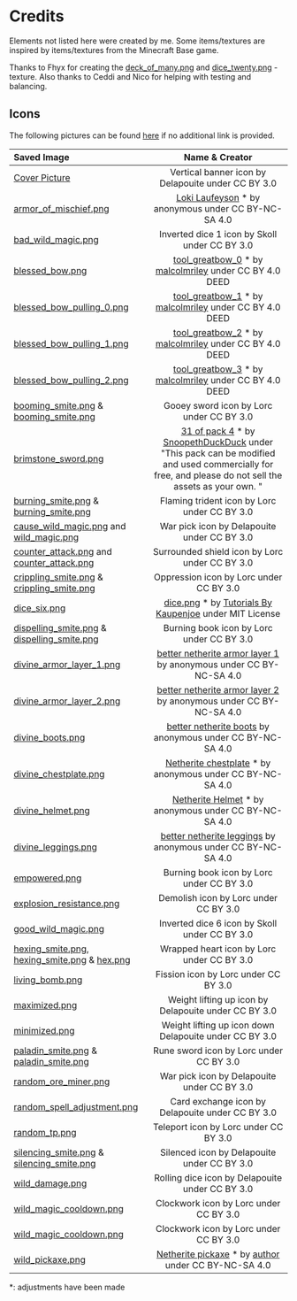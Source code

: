 # Credits
Elements not listed here were created by me. Some items/textures are inspired by items/textures from the Minecraft Base game.

Thanks to Fhyx for creating the [deck_of_many.png](/src/main/resources/assets/fnc/textures/item/deck_of_many.png) and [dice_twenty.png](/src/main/resources/assets/fnc/textures/item/dice_twenty.png) -texture. Also thanks to Ceddi and Nico for helping with testing and balancing.

## Icons
The following pictures can be found [here](https://game-icons.net) if no additional link is provided.


| Saved Image                                                                                                                                                                                                                                                   |                                                                                                                                Name & Creator                                                                                                                                 | 
|:--------------------------------------------------------------------------------------------------------------------------------------------------------------------------------------------------------------------------------------------------------------|:-----------------------------------------------------------------------------------------------------------------------------------------------------------------------------------------------------------------------------------------------------------------------------:|
| [Cover Picture](/src/main/resources/factions_and_curiosities.png)                                                                                                                                                                                             |                                                                                                              Vertical banner icon by Delapouite under CC BY 3.0                                                                                                               |
| [armor_of_mischief.png](/src/main/resources/assets/fnc/textures/models/armor/armor_of_mischief_layer_1.png)                                                                                                                                                   | [Loki Laufeyson](https://minecraft.novaskin.me/skin/4854396511/Loki-Laufeyson-Tom-Hiddleston-Avengers-Villain-God-of-Mischief-Prince-of-Lies-King-of-Asgard-Odinson-Master-of-Magic-The-Asgardian-Rightful-King-of-Jotunheim-MCU-Marvel) * by anonymous under CC BY-NC-SA 4.0 |
| [bad_wild_magic.png](/src/main/resources/assets/fnc/textures/mob_effect/bad_wild_magic.png)                                                                                                                                                                   |                                                                                                                 Inverted dice 1 icon by Skoll under CC BY 3.0                                                                                                                 |
| [blessed_bow.png](/src/main/resources/assets/fnc/textures/item/blessed_bow.png)                                                                                                                                                                               |                                              [tool_greatbow_0](https://github.com/malcolmriley/unused-textures/blob/master/items/tool_greatbow_0.png) * by [malcolmriley](https://github.com/malcolmriley) under CC BY 4.0 DEED                                               |
| [blessed_bow_pulling_0.png](/src/main/resources/assets/fnc/textures/item/blessed_bow_pulling_0.png)                                                                                                                                                           |                                              [tool_greatbow_1](https://github.com/malcolmriley/unused-textures/blob/master/items/tool_greatbow_1.png) * by [malcolmriley](https://github.com/malcolmriley) under CC BY 4.0 DEED                                               |
| [blessed_bow_pulling_1.png](/src/main/resources/assets/fnc/textures/item/blessed_bow_pulling_1.png)                                                                                                                                                           |                                              [tool_greatbow_2](https://github.com/malcolmriley/unused-textures/blob/master/items/tool_greatbow_2.png) * by [malcolmriley](https://github.com/malcolmriley) under CC BY 4.0 DEED                                               |
| [blessed_bow_pulling_2.png](/src/main/resources/assets/fnc/textures/item/blessed_bow_pulling_2.png)                                                                                                                                                           |                                              [tool_greatbow_3](https://github.com/malcolmriley/unused-textures/blob/master/items/tool_greatbow_3.png) * by [malcolmriley](https://github.com/malcolmriley) under CC BY 4.0 DEED                                               |
| [booming_smite.png](/src/main/resources/assets/fnc/textures/spell/component/booming_smite.png) & [booming_smite.png](/src/main/resources/assets/fnc/textures/mob_effect/booming_smite.png)                                                                    |                                                                                                                   Gooey sword icon by Lorc under CC BY 3.0                                                                                                                    |
| [brimstone_sword.png](/src/main/resources/assets/fnc/textures/item/brimstone_sword.png)                                                                                                                                                                       |                     [31 of pack 4](https://snoopethduckduck.itch.io/swords) * by [SnoopethDuckDuck](https://snoopethduckduck.itch.io/) under "This pack can be modified and used commercially for free, and please do not sell the assets as your own. "                      |
| [burning_smite.png](/src/main/resources/assets/fnc/textures/spell/component/burning_smite.png) & [burning_smite.png](/src/main/resources/assets/fnc/textures/mob_effect/burning_smite.png)                                                                    |                                                                                                                 Flaming trident icon by Lorc under CC BY 3.0                                                                                                                  |
| [cause_wild_magic.png](/src/main/resources/assets/fnc/textures/spell/component/cause_wild_magic.png) and [wild_magic.png](/src/main/resources/assets/fnc/textures/mob_effect/wild_magic.png)                                                                  |                                                                                                                  War pick icon by Delapouite under CC BY 3.0                                                                                                                  |
| [counter_attack.png](/src/main/resources/assets/fnc/textures/spell/shape/counter_attack.png) and [counter_attack.png](/src/main/resources/assets/fnc/textures/mob_effect/counter_attack.png)                                                                  |                                                                                                                Surrounded shield icon by Lorc under CC BY 3.0                                                                                                                 |
| [crippling_smite.png](/src/main/resources/assets/fnc/textures/spell/component/crippling_smite.png) & [crippling_smite.png](/src/main/resources/assets/fnc/textures/mob_effect/crippling_smite.png)                                                            |                                                                                                                    Oppression icon by Lorc under CC BY 3.0                                                                                                                    |
| [dice_six.png](/src/main/resources/assets/fnc/textures/item/dice_six.png)                                                                                                                                                                                     |        [dice.png](https://github.com/Tutorials-By-Kaupenjoe/Forge-Tutorial-1.20.X/blob/37-throwableProjectile/src/main/resources/assets/tutorialmod/textures/item/dice.png) * by [Tutorials By Kaupenjoe](https://github.com/Tutorials-By-Kaupenjoe) under MIT License        |
| [dispelling_smite.png](/src/main/resources/assets/fnc/textures/spell/component/dispelling_smite.png) & [dispelling_smite.png](/src/main/resources/assets/fnc/textures/mob_effect/dispelling_smite.png)                                                        |                                                                                                                   Burning book icon by Lorc under CC BY 3.0                                                                                                                   |
| [divine_armor_layer_1.png](/src/main/resources/assets/fnc/textures/models/armor/divine_armor_layer_1.png)                                                                                                                                                     |                                                               [better netherite armor layer 1](https://minecraft.novaskin.me/skin/6060603052/better-netherite-armor-layer-1) by anonymous under CC BY-NC-SA 4.0                                                               |
| [divine_armor_layer_2.png](/src/main/resources/assets/fnc/textures/models/armor/divine_armor_layer_2.png)                                                                                                                                                     |                                                               [better netherite armor layer 2](https://minecraft.novaskin.me/skin/6066285367/better-netherite-armor-layer-2) by anonymous under CC BY-NC-SA 4.0                                                               |
| [divine_boots.png](/src/main/resources/assets/fnc/textures/item/divine_boots.png)                                                                                                                                                                             |                                                                       [better netherite boots](https://minecraft.novaskin.me/skin/6062503105/better-netherite-boots) by anonymous under CC BY-NC-SA 4.0                                                                       |
| [divine_chestplate.png](/src/main/resources/assets/fnc/textures/item/divine_chestplate.png)                                                                                                                                                                   |                                                                        [Netherite chestplate](https://minecraft.novaskin.me/skin/4758773178/Netherite-chestplate) * by anonymous under CC BY-NC-SA 4.0                                                                        |
| [divine_helmet.png](/src/main/resources/assets/fnc/textures/item/divine_helmet.png)                                                                                                                                                                           |                                                                            [Netherite Helmet](https://minecraft.novaskin.me/skin/4921254414/Netherite-Helmet) * by anonymous under CC BY-NC-SA 4.0                                                                            |
| [divine_leggings.png](/src/main/resources/assets/fnc/textures/item/divine_legging.png)                                                                                                                                                                        |                                                                    [better netherite leggings](https://minecraft.novaskin.me/skin/6056024165/better-netherite-leggings) by anonymous under CC BY-NC-SA 4.0                                                                    |
| [empowered.png](/src/main/resources/assets/fnc/textures/mob_effect/empowered.png)                                                                                                                                                                             |                                                                                                                   Burning book icon by Lorc under CC BY 3.0                                                                                                                   |
| [explosion_resistance.png](/src/main/resources/assets/fnc/textures/mob_effect/explosion_resistance.png)                                                                                                                                                       |                                                                                                                     Demolish icon by Lorc under CC BY 3.0                                                                                                                     |
| [good_wild_magic.png](/src/main/resources/assets/fnc/textures/mob_effect/good_wild_magic.png)                                                                                                                                                                 |                                                                                                                 Inverted dice 6 icon by Skoll under CC BY 3.0                                                                                                                 |
| [hexing_smite.png](/src/main/resources/assets/fnc/textures/spell/component/hexing_smite.png), [hexing_smite.png](/src/main/resources/assets/fnc/textures/mob_effect/hexing_smite.png) & [hex.png](/src/main/resources/assets/fnc/textures/mob_effect/hex.png) |                                                                                                                  Wrapped heart icon by Lorc under CC BY 3.0                                                                                                                   |
| [living_bomb.png](/src/main/resources/assets/fnc/textures/mob_effect/living_bomb.png)                                                                                                                                                                         |                                                                                                                     Fission icon by Lorc under CC BY 3.0                                                                                                                      |
| [maximized.png](/src/main/resources/assets/fnc/textures/mob_effect/maximized.png)                                                                                                                                                                             |                                                                                                             Weight lifting up icon by Delapouite under CC BY 3.0                                                                                                              |
| [minimized.png](/src/main/resources/assets/fnc/textures/mob_effect/minimized.png)                                                                                                                                                                             |                                                                                                            Weight lifting up icon down Delapouite under CC BY 3.0                                                                                                             |
| [paladin_smite.png](/src/main/resources/assets/fnc/textures/spell/shape/paladin_smite.png) & [paladin_smite.png](/src/main/resources/assets/fnc/textures/mob_effect/paladin_smite.png)                                                                        |                                                                                                                    Rune sword icon by Lorc under CC BY 3.0                                                                                                                    |
| [random_ore_miner.png](/src/main/resources/assets/fnc/textures/mob_effect/random_ore_miner.png)                                                                                                                                                               |                                                                                                                  War pick icon by Delapouite under CC BY 3.0                                                                                                                  |
| [random_spell_adjustment.png](/src/main/resources/assets/fnc/textures/mob_effect/random_spell_adjustment.png)                                                                                                                                                 |                                                                                                               Card exchange icon by Delapouite under CC BY 3.0                                                                                                                |
| [random_tp.png](/src/main/resources/assets/fnc/textures/spell/component/random_tp.png)                                                                                                                                                                        |                                                                                                                     Teleport icon by Lorc under CC BY 3.0                                                                                                                     |
| [silencing_smite.png](/src/main/resources/assets/fnc/textures/spell/component/silencing_smite.png) & [silencing_smite.png](/src/main/resources/assets/fnc/textures/mob_effect/silencing_smite.png)                                                            |                                                                                                                  Silenced icon by Delapouite under CC BY 3.0                                                                                                                  |
| [wild_damage.png](/src/main/resources/assets/fnc/textures/spell/component/wild_damage.png)                                                                                                                                                                    |                                                                                                                Rolling dice icon by Delapouite under CC BY 3.0                                                                                                                |
| [wild_magic_cooldown.png](/src/main/resources/assets/fnc/textures/spell/component/wild_magic_cooldown.png)                                                                                                                                                    |                                                                                                                    Clockwork icon by Lorc under CC BY 3.0                                                                                                                     |
| [wild_magic_cooldown.png](/src/main/resources/assets/fnc/textures/mob_effect/wild_magic_cooldown.png)                                                                                                                                                         |                                                                                                                    Clockwork icon by Lorc under CC BY 3.0                                                                                                                     |
| [wild_pickaxe.png](/src/main/resources/assets/fnc/textures/item/wild_pickaxe.png)                                                                                                                                                                             |                                         [Netherite pickaxe](https://minecraft.novaskin.me/skin/3601723155/Netherite-pickaxe) * by [author](https://minecraft.novaskin.me/gallery/profile/114892596484923518316) under CC BY-NC-SA 4.0                                         |

*: adjustments have been made